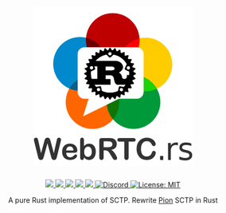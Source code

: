 <h1 align="center">
 <a href="https://webrtc.rs"><img src="./doc/webrtc.rs.png" alt="WebRTC.rs"></a>
 <br>
</h1>
<p align="center">
 <a href="https://github.com/webrtc-rs/sctp/actions"> 
  <img src="https://github.com/webrtc-rs/sctp/workflows/Cargo/badge.svg">
 </a> 
 <a href="https://codecov.io/gh/webrtc-rs/sctp"> 
  <img src="https://codecov.io/gh/webrtc-rs/sctp/branch/main/graph/badge.svg">
 </a>
 <a href="https://deps.rs/repo/github/webrtc-rs/sctp"> 
  <img src="https://deps.rs/repo/github/webrtc-rs/sctp/status.svg">
 </a>
 <a href="https://crates.io/crates/webrtc-rs-sctp"> 
  <img src="https://img.shields.io/crates/v/webrtc-rs-sctp.svg">
 </a> 
 <a href="https://docs.rs/webrtc-rs-sctp"> 
  <img src="https://docs.rs/webrtc-rs-sctp/badge.svg">
 </a>
 <a href="https://discord.gg/4Ju8UHdXMs">
  <img src="https://img.shields.io/discord/800204819540869120?logo=discord" alt="Discord">
 </a>
 <a href="https://github.com/webrtc-rs/sctp/blob/master/LICENSE">
  <img src="https://img.shields.io/badge/License-MIT-yellow.svg" alt="License: MIT">
 </a>
</p>
<p align="center">
 A pure Rust implementation of SCTP. Rewrite <a href="http://Pion.ly">Pion</a> SCTP in Rust
</p>
